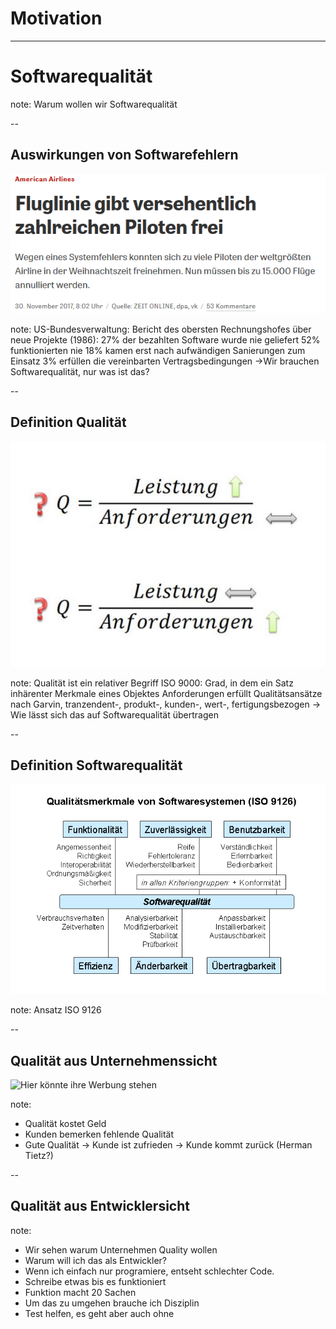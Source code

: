 # Motivation

---

# Softwarequalität

note: Warum wollen wir Softwarequalität

-- 

## Auswirkungen von Softwarefehlern

![This image doesnt work](../img/american-airlines-fail.png)

note:
US-Bundesverwaltung: Bericht des obersten Rechnungshofes über neue Projekte (1986):
27% der bezahlten Software wurde nie geliefert
52% funktionierten nie
18% kamen erst nach aufwändigen Sanierungen zum Einsatz
3% erfüllen die vereinbarten Vertragsbedingungen
->Wir brauchen Softwarequalität, nur was ist das?

--  

## Definition Qualität

![This image doesnt work](../img/qualität.png)

note: 
Qualität ist ein relativer Begriff
ISO 9000: Grad, in dem ein Satz inhärenter Merkmale eines Objektes Anforderungen erfüllt
Qualitätsansätze nach Garvin, tranzendent-, produkt-, kunden-, wert-, fertigungsbezogen 
-> Wie lässt sich das auf Softwarequalität übertragen

--

## Definition Softwarequalität

![Does this image work](../img/grafik-iso9126.png)

note: 
Ansatz ISO 9126

-- 

## Qualität aus Unternehmenssicht

![Hier könnte ihre Werbung stehen](../img/qualität-unternehmen.jpg)

note:
- Qualität kostet Geld
- Kunden bemerken fehlende Qualität
- Gute Qualität -> Kunde ist zufrieden -> Kunde kommt zurück (Herman Tietz?)

-- 

## Qualität aus Entwicklersicht

note: 
- Wir sehen warum Unternehmen Quality wollen
- Warum will ich das als Entwickler?
- Wenn ich einfach nur programiere, entseht schlechter Code.
- Schreibe etwas bis es funktioniert
- Funktion macht 20 Sachen
- Um das zu umgehen brauche ich Disziplin
- Test helfen, es geht aber auch ohne